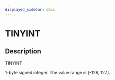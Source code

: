 ```yaml
---
displayed_sidebar: docs
---
```


# TINYINT

## Description

TINYINT

1-byte signed integer. The value range is [-128, 127].
